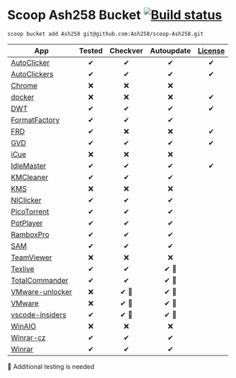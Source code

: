 # Scoop Ash258 Bucket [![Build status](https://ci.appveyor.com/api/projects/status/rfexd4x83q5thr55?svg=true)](https://ci.appveyor.com/project/Ash258/scoop-ash258)

`scoop bucket add Ash258 git@github.com:Ash258/scoop-Ash258.git`

| App                                       | Tested | Checkver | Autoupdate | [License](https://spdx.org/licenses/) |
| ----------------------------------------- | :----: | :------: | :--------: | :-----------------------------------: |
| [AutoClicker](./AutoClicker.json)         | ✔      | ✔        | ✔          | ✔                                     |
| [AutoClickers](./AutoClickers.json)       | ✔      | ✔        | ✔          | ✔                                     |
| [Chrome](./Chrome.json)                   | ❌      | ❌        | ❌          |                                       |
| [docker](./docker.json)                   | ❌      | ❌        | ❌          | ✔                                     |
| [DWT](./DWT.json)                         | ✔      | ✔        | ✔          | ✔                                     |
| [FormatFactory](./FormatFactory.json)     | ✔      | ✔        | ✔          |                                       |
| [FRD](./FRD.json)                         | ✔      | ❌        | ❌          | ✔                                     |
| [GVD](./GVD.json)                         | ✔      | ✔        | ✔          | ✔                                     |
| [iCue](./iCue.json)                       | ❌      | ❌        | ❌          |                                       |
| [IdleMaster](./IdleMaster.json)           | ✔      | ✔        | ✔          | ✔                                     |
| [KMCleaner](./KMCleaner.json)             | ✔      | ✔        | ✔          |                                       |
| [KMS](./KMS.json)                         | ❌      | ❌        | ❌          |                                       |
| [NIClicker](./NIClicker.json)             | ✔      | ✔        | ✔          |                                       |
| [PicoTorrent](./PicoTorrent.json)         | ✔      | ✔        | ✔          |                                       |
| [PotPlayer](./PotPlayer.json)             | ✔      | ✔        | ✔          |                                       |
| [RamboxPro](./RamboxPro.json)             | ✔      | ✔        | ✔          |                                       |
| [SAM](./SAM.json)                         | ✔      | ✔        | ✔          |                                       |
| [TeamViewer](./TeamViewer.json)           | ❌      | ❌        | ❌          |                                       |
| [Texlive](./Texlive.json)                 | ✔      | ✔        | ✔ 🔸       |                                       |
| [TotalCommander](./TotalCommander.json)   | ✔      | ✔        | ✔ 🔸       |                                       |
| [VMware-unlocker](./VMware-unlocker.json) | ❌      | ✔ 🔸     | ✔ 🔸       |                                       |
| [VMware](./VMware.json)                   | ❌      | ✔ 🔸     | ✔ 🔸       |                                       |
| [vscode-insiders](./vscode-insiders.json) | ✔      | ✔ 🔸     | ✔  🔸      |                                       |
| [WinAIO](./WinAIO.json)                   | ❌      | ❌        | ❌          |                                       |
| [Winrar-cz](./Winrar-cz.json)             | ✔      | ✔        | ✔          |                                       |
| [Winrar](./Winrar.json)                   | ✔      | ✔        | ✔          |                                       |

🔸 Additional testing is needed

